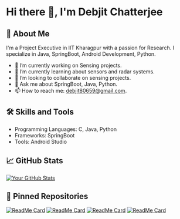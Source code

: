 # Hi there 👋, I'm Debjit Chatterjee

## 🚀 About Me
I'm a Project Executive in IIT Kharagpur with a passion for Research. I specialize in Java, SpringBoot, Android Development, Python.

- 🔭 I’m currently working on Sensing projects.
- 🌱 I’m currently learning about sensors and radar systems.
- 👯 I’m looking to collaborate on sensing projects.
- 💬 Ask me about SpringBoot, Java, Python.
- 📫 How to reach me: debjit80659@gmail.com.

## 🛠️ Skills and Tools
- Programming Languages: C, Java, Python
- Frameworks: SpringBoot
- Tools: Android Studio

## 📈 GitHub Stats
[![Your GitHub Stats](https://github-readme-stats.vercel.app/api?username=debjit2001&show_icons=true&theme=radical)](https://github.com/debjit2001)

## 📌 Pinned Repositories
[![ReadMe Card](https://github-readme-stats.vercel.app/api/pin/?username=debjit2001&repo=SensorDataCapture)](https://github.com/debjit2001/SensorDataCapture)
[![ReadMe Card](https://github-readme-stats.vercel.app/api/pin/?username=debjit2001&repo=CSI_IMU_CAPTURE)](https://github.com/debjit2001/CSI_IMU_CAPTURE)
[![ReadMe Card](https://github-readme-stats.vercel.app/api/pin/?username=debjit2001&repo=GenAI_Ecommerce)](https://github.com/debjit2001/GenAI_Ecommerce)
[![ReadMe Card](https://github-readme-stats.vercel.app/api/pin/?username=debjit2001&repo=nit_internship_codes)]([https://github.com/debjit2001/nit_internship_codes)
